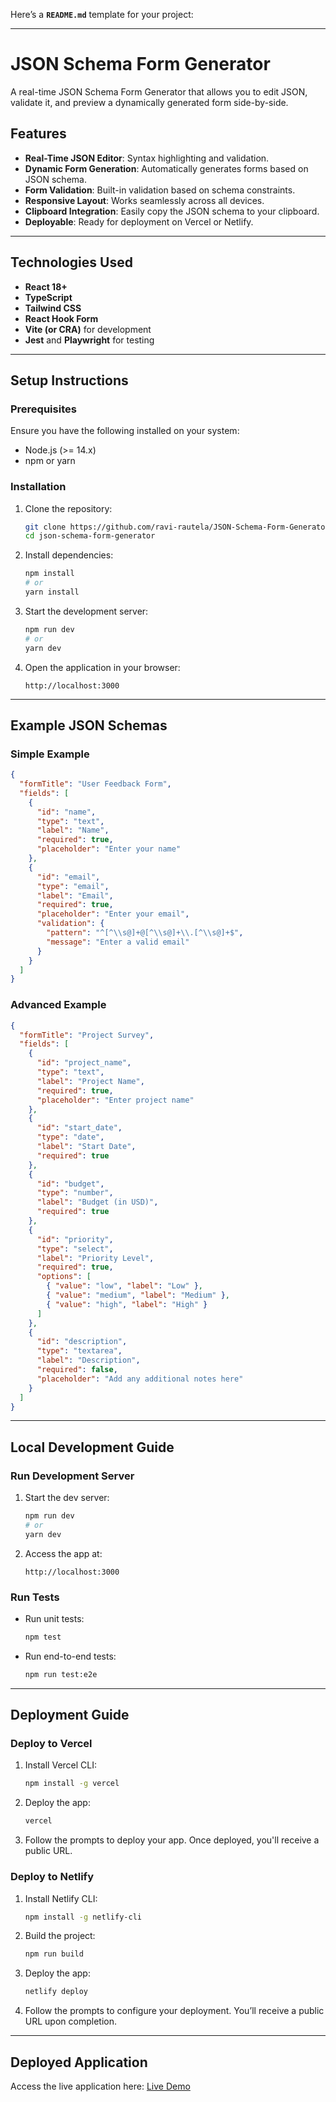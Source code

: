 Here’s a **`README.md`** template for your project:

---

# JSON Schema Form Generator

A real-time JSON Schema Form Generator that allows you to edit JSON, validate it, and preview a dynamically generated form side-by-side.

## Features

- **Real-Time JSON Editor**: Syntax highlighting and validation.
- **Dynamic Form Generation**: Automatically generates forms based on JSON schema.
- **Form Validation**: Built-in validation based on schema constraints.
- **Responsive Layout**: Works seamlessly across all devices.
- **Clipboard Integration**: Easily copy the JSON schema to your clipboard.
- **Deployable**: Ready for deployment on Vercel or Netlify.

---

## Technologies Used

- **React 18+**
- **TypeScript**
- **Tailwind CSS**
- **React Hook Form**
- **Vite (or CRA)** for development
- **Jest** and **Playwright** for testing

---

## Setup Instructions

### Prerequisites

Ensure you have the following installed on your system:

- Node.js (>= 14.x)
- npm or yarn

### Installation

1. Clone the repository:

   ```bash
   git clone https://github.com/ravi-rautela/JSON-Schema-Form-Generator
   cd json-schema-form-generator
   ```

2. Install dependencies:

   ```bash
   npm install
   # or
   yarn install
   ```

3. Start the development server:

   ```bash
   npm run dev
   # or
   yarn dev
   ```

4. Open the application in your browser:
   ```
   http://localhost:3000
   ```

---

## Example JSON Schemas

### Simple Example

```json
{
  "formTitle": "User Feedback Form",
  "fields": [
    {
      "id": "name",
      "type": "text",
      "label": "Name",
      "required": true,
      "placeholder": "Enter your name"
    },
    {
      "id": "email",
      "type": "email",
      "label": "Email",
      "required": true,
      "placeholder": "Enter your email",
      "validation": {
        "pattern": "^[^\\s@]+@[^\\s@]+\\.[^\\s@]+$",
        "message": "Enter a valid email"
      }
    }
  ]
}
```

### Advanced Example

```json
{
  "formTitle": "Project Survey",
  "fields": [
    {
      "id": "project_name",
      "type": "text",
      "label": "Project Name",
      "required": true,
      "placeholder": "Enter project name"
    },
    {
      "id": "start_date",
      "type": "date",
      "label": "Start Date",
      "required": true
    },
    {
      "id": "budget",
      "type": "number",
      "label": "Budget (in USD)",
      "required": true
    },
    {
      "id": "priority",
      "type": "select",
      "label": "Priority Level",
      "required": true,
      "options": [
        { "value": "low", "label": "Low" },
        { "value": "medium", "label": "Medium" },
        { "value": "high", "label": "High" }
      ]
    },
    {
      "id": "description",
      "type": "textarea",
      "label": "Description",
      "required": false,
      "placeholder": "Add any additional notes here"
    }
  ]
}
```

---

## Local Development Guide

### Run Development Server

1. Start the dev server:

   ```bash
   npm run dev
   # or
   yarn dev
   ```

2. Access the app at:
   ```
   http://localhost:3000
   ```

### Run Tests

- Run unit tests:

  ```bash
  npm test
  ```

- Run end-to-end tests:
  ```bash
  npm run test:e2e
  ```

---

## Deployment Guide

### Deploy to Vercel

1. Install Vercel CLI:

   ```bash
   npm install -g vercel
   ```

2. Deploy the app:

   ```bash
   vercel
   ```

3. Follow the prompts to deploy your app. Once deployed, you'll receive a public URL.

### Deploy to Netlify

1. Install Netlify CLI:

   ```bash
   npm install -g netlify-cli
   ```

2. Build the project:

   ```bash
   npm run build
   ```

3. Deploy the app:

   ```bash
   netlify deploy
   ```

4. Follow the prompts to configure your deployment. You’ll receive a public URL upon completion.

---

## Deployed Application

Access the live application here: [Live Demo](https://json-schema-form-generator.vercel.app/)
